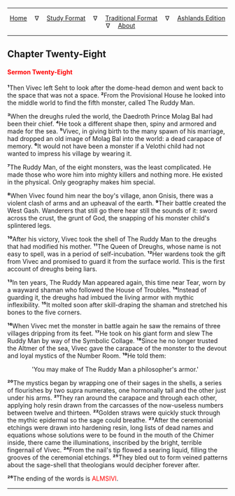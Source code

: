 
---

<!--- Jekyll Page Links -->

<center>
<a href="../../../index.html">Home</a>
&emsp;&nabla;&emsp;
<a href="../../index-study.html">Study Format</a>
&emsp;&nabla;&emsp;
<a href="../../index-traditional.html">Traditional Format</a>
&emsp;&nabla;&emsp;
<a href="../../index-ashlands.html">Ashlands Edition</a>
&emsp;&nabla;&emsp;
<a href="../../../about.html">About</a>
</center>

<!--- Markdown Body Below: -->

---

## Chapter Twenty-Eight

#### <span style="color:red">Sermon Twenty-Eight</span>

<b>&sup1;</b>Then Vivec left Seht to look after the dome-head demon and went back to the space that was not a space.
<b>&sup2;</b>From the Provisional House he looked into the middle world to find the fifth monster, called The Ruddy Man.

<b>&sup3;</b>When the dreughs ruled the world, the Daedroth Prince Molag Bal had been their chief.
<b>&#8308;</b>He took a different shape then, spiny and armored and made for the sea.
<b>&#8309;</b>Vivec, in giving birth to the many spawn of his marriage, had dropped an old image of Molag Bal into the world: a dead carapace of memory.
<b>&#8310;</b>It would not have been a monster if a Velothi child had not wanted to impress his village by wearing it.

<b>&#8311;</b>The Ruddy Man, of the eight monsters, was the least complicated. He made those who wore him into mighty killers and nothing more. He existed in the physical. Only geography makes him special.

<b>&#8312;</b>When Vivec found him near the boy's village, anon Gnisis, there was a violent clash of arms and an upheaval of the earth.
<b>&#8313;</b>Their battle created the West Gash. Wanderers that still go there hear still the sounds of it: sword across the crust, the grunt of God, the snapping of his monster child's splintered legs.

<b>&sup1;&#8304;</b>After his victory, Vivec took the shell of The Ruddy Man to the dreughs that had modified his mother.
<b>&sup1;&sup1;</b>The Queen of Dreughs, whose name is not easy to spell, was in a period of self-incubation.
<b>&sup1;&sup2;</b>Her wardens took the gift from Vivec and promised to guard it from the surface world. This is the first account of dreughs being liars.

<b>&sup1;&sup3;</b>In ten years, The Ruddy Man appeared again, this time near Tear, worn by a wayward shaman who followed the House of Troubles.
<b>&sup1;&#8308;</b>Instead of guarding it, the dreughs had imbued the living armor with mythic inflexibility.
<b>&sup1;&#8309;</b>It molted soon after skill-draping the shaman and stretched his bones to the five corners.

<b>&sup1;&#8310;</b>When Vivec met the monster in battle again he saw the remains of three villages dripping from its feet.
<b>&sup1;&#8311;</b>He took on his giant form and slew The Ruddy Man by way of the Symbolic Collage.
<b>&sup1;&#8312;</b>Since he no longer trusted the Altmer of the sea, Vivec gave the carapace of the monster to the devout and loyal mystics of the Number Room.
<b>&sup1;&#8313;</b>He told them:

<span style="display:inline-block;padding-left:4em">'You may make of The Ruddy Man a philosopher's armor.'</span>

<b>&sup2;&#8304;</b>The mystics began by wrapping one of their sages in the shells, a series of flourishes by two supra numerates, one hormonally tall and the other just under his arms.
<b>&sup2;&sup1;</b>They ran around the carapace and through each other, applying holy resin drawn from the carcasses of the now-useless numbers between twelve and thirteen.
<b>&sup2;&sup2;</b>Golden straws were quickly stuck through the mythic epidermal so the sage could breathe.
<b>&sup2;&sup3;</b>After the ceremonial etchings were drawn into hardening resin, long lists of dead names and equations whose solutions were to be found in the mouth of the Chimer inside, there came the illuminations, inscribed by the bright, terrible fingernail of Vivec.
<b>&sup2;&#8308;</b>From the nail's tip flowed a searing liquid, filling the grooves of the ceremonial etchings.
<b>&sup2;&#8309;</b>They bled out to form veined patterns about the sage-shell that theologians would decipher forever after.

<b>&sup2;&#8310;</b>The ending of the words is
<span style="color:red">ALMSIVI</span>.

---
